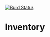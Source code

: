 [![Build Status](https://travis-ci.org/connor-richards/Inventory.svg?branch=master)](https://travis-ci.org/connor-richards/Inventory)
# Inventory
